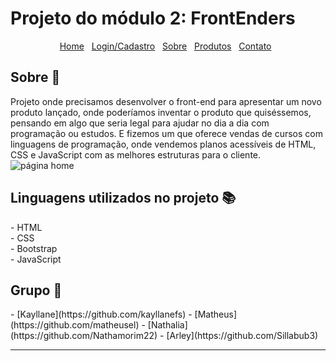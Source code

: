 # Projeto do módulo 2: FrontEnders
<div id="Home" align=center>
  <a href="#home">Home</a>&nbsp;&nbsp;
  <a href="#login/cadastro">Login/Cadastro</a>&nbsp;&nbsp;
  <a href="#sobre">Sobre</a>&nbsp;&nbsp;
  <a href="#produtos">Produtos</a>&nbsp;&nbsp;
  <a href="#contato">Contato</a>&nbsp;&nbsp;
    
</div>
<h2 id="sobre">Sobre 🔎</h2>
  <p>Projeto onde precisamos desenvolver o front-end para apresentar um novo produto lançado, onde poderíamos inventar o produto que quiséssemos, pensando em algo que seria legal para ajudar no dia a dia com programação ou estudos. E fizemos um que oferece vendas de cursos com linguagens de programação, onde vendemos planos acessíveis de HTML, CSS e JavaScript com as melhores estruturas para o cliente.

<img src="" alt=" página home ">
<br>

<h2 id="linguagens">Linguagens utilizados no projeto 📚</h2>
  -  HTML
  <br>
  -  CSS
  <br>
  -  Bootstrap
  <br>
  -  JavaScript
  
<h2 id="grupo">Grupo 🥇</h2>
  - [Kayllane](https://github.com/kayllanefs)
  - [Matheus](https://github.com/matheusel)
  - [Nathalia](https://github.com/Nathamorim22)
  - [Arley](https://github.com/Sillabub3)
 
 

<hr>
